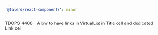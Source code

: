 ```yaml
---
'@talend/react-components': minor
---
```


TDOPS-4488 - Allow to have links in VirtualList in Title cell and dedicated Link cell
